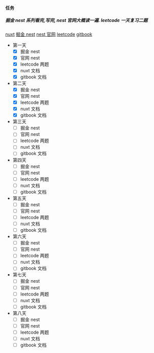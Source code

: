 #### 任务

##### 掘金 nest 系列看完,写完, nest 官网大概读一遍. leetcode 一天复习二题

[nuxt](https://v3.nuxtjs.org/guide/concepts/introduction)
[掘金 nest](https://juejin.cn/user/2313028194292925/posts)
[nest 官网](https://docs.nestjs.com/)
[leetcode](https://leetcode-cn.com/)
[gitbook](https://git-scm.com/book/en/v2)

- 第一天
  - [x] 掘金 nest
  - [x] 官网 nest
  - [x] leetcode 两题
  - [x] nuxt 文档
  - [x] gitbook 文档
- 第二天
  - [x] 掘金 nest
  - [x] 官网 nest
  - [x] leetcode 两题
  - [x] nuxt 文档
  - [x] gitbook 文档
- 第三天
  - [ ] 掘金 nest
  - [ ] 官网 nest
  - [ ] leetcode 两题
  - [ ] nuxt 文档
  - [ ] gitbook 文档
- 第四天
  - [ ] 掘金 nest
  - [ ] 官网 nest
  - [ ] leetcode 两题
  - [ ] nuxt 文档
  - [ ] gitbook 文档
- 第五天
  - [ ] 掘金 nest
  - [ ] 官网 nest
  - [ ] leetcode 两题
  - [ ] nuxt 文档
  - [ ] gitbook 文档
- 第六天
  - [ ] 掘金 nest
  - [ ] 官网 nest
  - [ ] leetcode 两题
  - [ ] nuxt 文档
  - [ ] gitbook 文档
- 第七天
  - [ ] 掘金 nest
  - [ ] 官网 nest
  - [ ] leetcode 两题
  - [ ] nuxt 文档
  - [ ] gitbook 文档
- 第八天
  - [ ] 掘金 nest
  - [ ] 官网 nest
  - [ ] leetcode 两题
  - [ ] nuxt 文档
  - [ ] gitbook 文档
